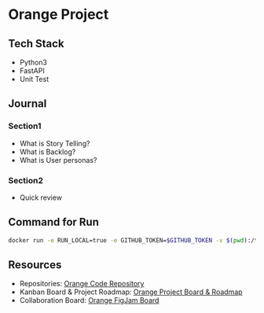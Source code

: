 # Orange Project

## Tech Stack
- Python3
- FastAPI
- Unit Test

## Journal

### Section1
- What is Story Telling?
- What is Backlog?
- What is User personas?

### Section2
- Quick review

## Command for Run
```bash
docker run -e RUN_LOCAL=true -e GITHUB_TOKEN=$GITHUB_TOKEN -v $(pwd):/tmp/lint github/super-linter
```

## Resources
- Repositories: [Orange Code Repository](https://github.com/jackyhuynh/orange.git)
- Kanban Board & Project Roadmap: [Orange Project Board & Roadmap](https://github.com/users/jackyhuynh/projects/6)
- Collaboration Board: [Orange FigJam Board](https://www.figma.com/board/8ByAhNi4beFyRFRKVSBLH5/Orange-Board?node-id=0-1&t=KdqWDxHU7CWV99aj-1)
